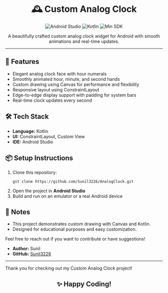 <h1 align="center">🕰️ Custom Analog Clock</h1>

<p align="center">
  <img src="https://img.shields.io/badge/Android--Studio-%3E=2020-brightgreen" alt="Android Studio">
  <img src="https://img.shields.io/badge/Kotlin-1.5%2B-blueviolet" alt="Kotlin">
  <img src="https://img.shields.io/badge/MinSDK-21-orange" alt="Min SDK">
</p>

<p align="center">
  A beautifully crafted custom analog clock widget for Android with smooth animations and real-time updates.
</p>

<hr>

<h2>🚀 Features</h2>
<ul>
  <li>Elegant analog clock face with hour numerals</li>
  <li>Smoothly animated hour, minute, and second hands</li>
  <li>Custom drawing using Canvas for performance and flexibility</li>
  <li>Responsive layout using ConstraintLayout</li>
  <li>Edge-to-edge display support with padding for system bars</li>
  <li>Real-time clock updates every second</li>
</ul>

<h2>🛠️ Tech Stack</h2>
<ul>
  <li><strong>Language:</strong> Kotlin</li>
  <li><strong>UI:</strong> ConstraintLayout, Custom View</li>
  <li><strong>IDE:</strong> Android Studio</li>
</ul>

<h2>📦 Setup Instructions</h2>
<ol>
  <li>Clone this repository:</li>
  <pre><code>git clone https://github.com/Sunil3226/AnalogClock.git</code></pre>
  <li>Open the project in <strong>Android Studio</strong></li>
  <li>Build and run on an emulator or a real Android device</li>
</ol>


<h2>📌 Notes</h2>
<ul>
  <li>This project demonstrates custom drawing with Canvas and Kotlin.</li>
  <li>Designed for educational purposes and easy customization.</li>
</ul>

Feel free to reach out if you want to contribute or have suggestions!

- **Author:** Sunil  
- **GitHub:** <a href="https://github.com/Sunil3226">Sunil3226</a>  

---

Thank you for checking out my Custom Analog Clock project!

<h2 align="center">✨ Happy Coding!</h2>
